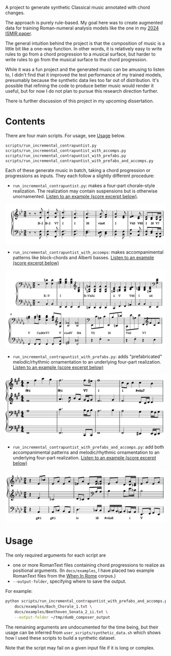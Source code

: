 A project to generate synthetic Classical music annotated with chord changes.

The approach is purely rule-based. My goal here was to create augmented data for training Roman-numeral analysis models like the one in my [2024 ISMIR paper](https://malcolmsailor.com/2025/01/06/ISMIR.html). 

The general intuition behind the project is that the composition of music is a little bit like a one-way function. In other words, it is relatively easy to write rules to go from a chord progression to a musical surface, but harder to write rules to go from the musical surface to the chord progression.

While it was a fun project and the generated music can be amusing to listen to, I didn't find that it improved the test performance of my trained models, presumably because the synthetic data lies too far out of distribution. It's possible that refining the code to produce better music would render it useful, but for now I do not plan to pursue this research direction further.

There is further discussion of this project in my upcoming dissertation.

# Contents

There are four main scripts. For usage, see [Usage](#Usage) below.

```
scripts/run_incremental_contrapuntist.py
scripts/run_incremental_contrapuntist_with_accomps.py
scripts/run_incremental_contrapuntist_with_prefabs.py
scripts/run_incremental_contrapuntist_with_prefabs_and_accomps.py
```

Each of these generate music in batch, taking a chord progression or progressions as inputs. They each follow a slightly different procedure:

- `run_incremental_contrapuntist.py`: makes a four-part chorale-style realization. The realization may contain suspensions but is otherwise unornamented. [Listen to an example (score excerpt below)](docs/mozart_structural_0000192.mp3).

![Example of the output of `run_incremental_contrapuntist.py`](docs/mozart_structural_0000192.jpg)

- `run_incremental_contrapuntist_with_accomps`: makes accompanimental patterns like block-chords and Alberti basses. [Listen to an example (score excerpt below)](docs/mozart_accomps_0000423.mp3)

![Example of the output of `run_incremental_contrapuntist_with_accomps.py`](docs/mozart_accomps_0000423.jpg)

- `run_incremental_contrapuntist_with_prefabs.py`: adds "prefabricated" melodic/rhythmic ornamentation to an underlying four-part realization. [Listen to an example (score excerpt below)](docs/mozart_prefabs_0000874.mp3)

![Example of the output of `run_incremental_contrapuntist_with_prefabs`](docs/mozart_prefabs_0000874.jpg)

- `run_incremental_contrapuntist_with_prefabs_and_accomps.py`: add both accompanimental patterns and melodic/rhythmic ornamentation to an underlying four-part realization. [Listen to an example (score excerpt below)](docs/mozart_prefabs_and_accomps_0000146.mp3)

![Example of the output of `run_incremental_contrapuntist_with_prefabs_and_accomps`](docs/mozart_prefabs_and_accomps_0000146.jpg)

# Usage

The only required arguments for each script are

- one or more RomanText files containing chord progressions to realize as positional arguments. (In `docs/examples`, I have placed two example RomanText files from the [When In Rome](https://github.com/MarkGotham/When-in-Rome) corpus.)
- `--output-folder`, specifying where to save the output.

For example:

```bash
python scripts/run_incremental_contrapuntist_with_prefabs_and_accomps.py \
    docs/examples/Bach_Chorale_1.txt \
    docs/examples/Beethoven_Sonata_2_ii.txt \
    --output-folder ~/tmp/dumb_composer_output
```

The remaining arguments are undocumented for the time being, but their usage can be inferred from `user_scripts/synthetic_data.sh` which shows how I used these scripts to build a synthetic dataset.

Note that the script may fail on a given input file if it is long or complex.
